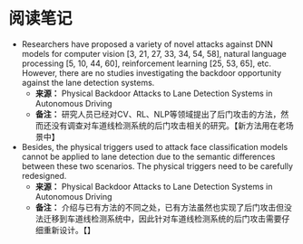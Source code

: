 # 阅读笔记
- Researchers have proposed a variety of novel attacks against DNN models for computer vision [3, 21, 27, 33, 34, 54, 58], natural language processing [5, 10, 44, 60], reinforcement learning [25, 53, 65], etc. However, there are no studies investigating the backdoor opportunity against the lane detection systems.
  - **来源：** Physical Backdoor Attacks to Lane Detection Systems in Autonomous Driving
  - **备注：** 研究人员已经对CV、RL、NLP等领域提出了后门攻击的方法，然而还没有调查对车道线检测系统的后门攻击相关的研究。【新方法用在老场景中】
- Besides, the physical triggers used to attack face classification models cannot be applied to lane detection due to the semantic differences between these two scenarios.  The physical triggers need to be carefully redesigned.
  - **来源：** Physical Backdoor Attacks to Lane Detection Systems in Autonomous Driving
  - **备注：** 介绍与已有方法的不同之处，已有方法虽然也实现了后门攻击但没法迁移到车道线检测系统中，因此针对车道线检测系统的后门攻击需要仔细重新设计。【】
